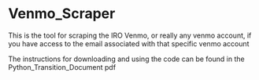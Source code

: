 # Venmo_Scraper
This is the tool for scraping the IRO Venmo, or really any venmo account, if you have access to the email associated with that specific venmo account

The instructions for downloading and using the code can be found in the Python_Transition_Document pdf
